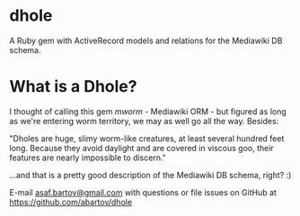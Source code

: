dhole
=====

A Ruby gem with ActiveRecord models and relations for the Mediawiki DB schema.


What is a Dhole?
================

I thought of calling this gem *mworm* - Mediawiki ORM - but figured as long as we're entering worm territory, we may as well go all the way.  Besides:

"Dholes are huge, slimy worm-like creatures, at least several hundred feet long. Because they avoid daylight and are covered in viscous goo, their features are nearly impossible to discern."

...and that is a pretty good description of the Mediawiki DB schema, right? :)

E-mail asaf.bartov@gmail.com with questions or file issues on GitHub at https://github.com/abartov/dhole
